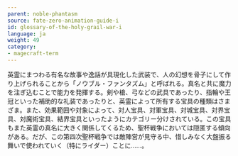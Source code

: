 ```yaml
---
parent: noble-phantasm
source: fate-zero-animation-guide-i
id: glossary-of-the-holy-grail-war-i
language: ja
weight: 49
category:
- magecraft-term
---
```


英霊にまつわる有名な故事や逸話が具現化した武装で、人の幻想を骨子にして作り上げられることから「ノウブル・ファンタズム」と呼ばれる。真名と共に魔力を注ぎ込むことで能力を発揮する。剣や槍、弓などの武具であったり、指輪や王冠といった補助的な礼装であったりと、英霊によって所有する宝具の種類はさまざま。また、効果範囲や対象によって、対人宝具、対軍宝具、対城宝具、対界宝具、対魔術宝具、結界宝具といったようにカテゴリー分けされている。この宝具もまた英霊の真名に大きく関係してくるため、聖杯戦争においては隠匿する傾向がある。だが、この第四次聖杯戦争では敵陣営が見守る中、惜しみなく大盤振る舞いで使われていく（特にライダー）ことに……。
